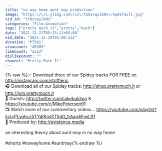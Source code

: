 ```yaml
---
title: "no way home aunt may prediction"
image: "https:\/\/i.ytimg.com\/vi\/tS9zvquikNs\/hqdefault.jpg"
vid_id: "tS9zvquikNs"
categories: "Film-Animation"
tags: ["pretty much it","pretty","much"]
date: "2021-12-21T05:23:21+03:00"
vid_date: "2021-12-19T01:00:53Z"
duration: "PT56S"
viewcount: "45309"
likeCount: "2512"
dislikeCount: ""
channel: "Pretty Much It"
---
```

{% raw %}✅ Download three of our Spidey tracks FOR FREE on <a rel="nofollow" target="blank" href="http://instagram.com/striffleric">http://instagram.com/striffleric</a><br />🎧 Download all of our Spidey tracks: <a rel="nofollow" target="blank" href="http://shop.prettymuch.it">http://shop.prettymuch.it</a> or <a rel="nofollow" target="blank" href="http://join.prettymuch.it">http://join.prettymuch.it</a><br />🎤 Guests: <a rel="nofollow" target="blank" href="http://twitter.com/jakebaldino">http://twitter.com/jakebaldino</a> &amp; <a rel="nofollow" target="blank" href="https://youtube.com/c/MikePeterson91">https://youtube.com/c/MikePeterson91</a><br />📺 Watch more of our commentary videos... <a rel="nofollow" target="blank" href="https://youtube.com/playlist?list=PLyqhcz5TY4jKivlXT5dO_1rAan4FjwL91">https://youtube.com/playlist?list=PLyqhcz5TY4jKivlXT5dO_1rAan4FjwL91</a><br />🧬 Produced by: <a rel="nofollow" target="blank" href="http://existence.media">http://existence.media</a><br /><br />an interesting theory about aunt may in no way home<br /><br />#shorts #nowayhome #auntmay{% endraw %}
